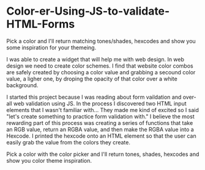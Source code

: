 # Color-er-Using-JS-to-validate-HTML-Forms
Pick a color and I'll return matching tones/shades, hexcodes and show you some inspiration for your themeing.
<p>

I was able to create a widget that will help me with web design. In web design we need to create color schemes.
I find that website color combos are safely created by choosing a color value and grabbing a secound color value, a ligher one, by droping the opacity of that color over a white background. 
    
<p> I started this project because I was reading about form vaildation and over-all web validation using JS. 
In the process I discovered two HTML input elements that I wasn't familiar with... They made me kind of excited so I said "let's create 
something to practice form validation with." I believe the most rewarding part of this process was creating a series of functions that take an RGB value, return an RGBA value, and then make the RGBA value into a Hexcode. I printed the hexcode onto an HTML element so that the user can easily grab the value from the colors they create.
<p>
 Pick a color with the color picker and I'll return tones, shades, hexcodes and show you color theme inspiration.
